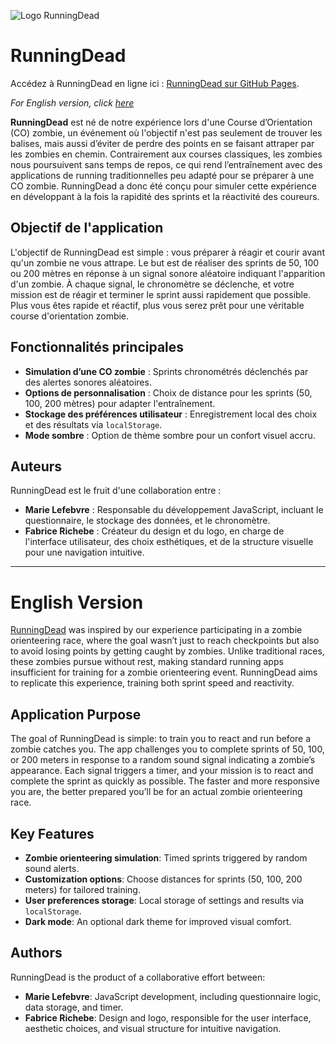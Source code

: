 ![Logo RunningDead](assets/images/running%20Dead%20logo%20ton%20foncée.png)
# RunningDead

Accédez à RunningDead en ligne ici : [RunningDead sur GitHub Pages](https://marielef291.github.io/RunningDead/).

*For English version, click [here](#english-version)*

**RunningDead** est né de notre expérience lors d'une Course d’Orientation (CO) zombie, un événement où l'objectif n'est pas seulement de trouver les balises, mais aussi d’éviter de perdre des points en se faisant attraper par les zombies en chemin. Contrairement aux courses classiques, les zombies nous poursuivent sans temps de repos, ce qui rend l’entraînement avec des applications de running traditionnelles peu adapté pour se préparer à une CO zombie. RunningDead a donc été conçu pour simuler cette expérience en développant à la fois la rapidité des sprints et la réactivité des coureurs.

## Objectif de l'application

L'objectif de RunningDead est simple : vous préparer à réagir et courir avant qu'un zombie ne vous attrape. Le but est de réaliser des sprints de 50, 100 ou 200 mètres en réponse à un signal sonore aléatoire indiquant l'apparition d'un zombie. À chaque signal, le chronomètre se déclenche, et votre mission est de réagir et terminer le sprint aussi rapidement que possible. Plus vous êtes rapide et réactif, plus vous serez prêt pour une véritable course d'orientation zombie.

## Fonctionnalités principales

- **Simulation d’une CO zombie** : Sprints chronométrés déclenchés par des alertes sonores aléatoires.
- **Options de personnalisation** : Choix de distance pour les sprints (50, 100, 200 mètres) pour adapter l'entraînement.
- **Stockage des préférences utilisateur** : Enregistrement local des choix et des résultats via `localStorage`.
- **Mode sombre** : Option de thème sombre pour un confort visuel accru.

## Auteurs

RunningDead est le fruit d'une collaboration entre :

- **Marie Lefebvre** : Responsable du développement JavaScript, incluant le questionnaire, le stockage des données, et le chronomètre.
- **Fabrice Richebe** : Créateur du design et du logo, en charge de l'interface utilisateur, des choix esthétiques, et de la structure visuelle pour une navigation intuitive.

---

# English Version

[RunningDead](https://marielef291.github.io/RunningDead/) was inspired by our experience participating in a zombie orienteering race, where the goal wasn’t just to reach checkpoints but also to avoid losing points by getting caught by zombies. Unlike traditional races, these zombies pursue without rest, making standard running apps insufficient for training for a zombie orienteering event. RunningDead aims to replicate this experience, training both sprint speed and reactivity.

## Application Purpose

The goal of RunningDead is simple: to train you to react and run before a zombie catches you. The app challenges you to complete sprints of 50, 100, or 200 meters in response to a random sound signal indicating a zombie’s appearance. Each signal triggers a timer, and your mission is to react and complete the sprint as quickly as possible. The faster and more responsive you are, the better prepared you’ll be for an actual zombie orienteering race.

## Key Features

- **Zombie orienteering simulation**: Timed sprints triggered by random sound alerts.
- **Customization options**: Choose distances for sprints (50, 100, 200 meters) for tailored training.
- **User preferences storage**: Local storage of settings and results via `localStorage`.
- **Dark mode**: An optional dark theme for improved visual comfort.

## Authors

RunningDead is the product of a collaborative effort between:

- **Marie Lefebvre**: JavaScript development, including questionnaire logic, data storage, and timer.
- **Fabrice Richebe**: Design and logo, responsible for the user interface, aesthetic choices, and visual structure for intuitive navigation.
